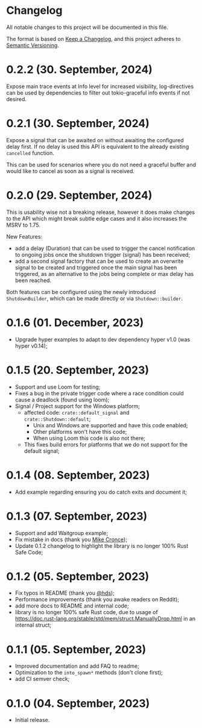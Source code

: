 # Changelog

All notable changes to this project will be documented in this file.

The format is based on [Keep a Changelog](https://keepachangelog.com/en/1.0.0/),
and this project adheres to [Semantic Versioning](https://semver.org/spec/v2.0.0.html).

# 0.2.2 (30. September, 2024)

Expose main trace events at Info level for increased visibility,
log-directives can be used by dependencies
to filter out tokio-graceful info events if not desired.

# 0.2.1 (30. September, 2024)

Expose a signal that can be awaited on without awaiting the configured
delay first. If no delay is used this API is equivalent to the already
existing `cancelled` function.

This can be used for scenarios where you do not need a graceful buffer and would like to
cancel as soon as a signal is received.

# 0.2.0 (29. September, 2024)

This is usability wise not a breaking release,
however it does make changes to the API which might break subtle edge cases
and it also increases the MSRV to 1.75.

New Features:

- add a delay (Duration) that can be used
  to trigger the cancel notification to ongoing jobs once the shutdown trigger (signal)
  has been received;
- add a second signal factory that can be used to create an overwrite
  signal to be created and triggered once the main signal has been triggered,
  as an alternative to the jobs being complete or max delay has been reached.

Both features can be configured using the newly introduced `ShutdownBuilder`,
which can be made directly or via `Shutdown::builder`.

# 0.1.6 (01. December, 2023)

- Upgrade hyper examples to adapt to dev dependency hyper v1.0 (was hyper v0.14);

# 0.1.5 (20. September, 2023)

- Support and use Loom for testing;
 - Fixes a bug in the private trigger code where a race condition could cause a deadlock (found using loom);
- Signal / Project support for the Windows platform;
  - affected code: `crate::default_signal` and `crate::Shutdown::default`;
    - Unix and Windows are supported and have this code enabled;
    - Other platforms won't have this code;
    - When using Loom this code is also not there;
  - This fixes build errors for platforms that we do not support for the default signal;

# 0.1.4 (08. September, 2023)

- Add example regarding ensuring you do catch exits and document it;

# 0.1.3 (07. September, 2023)

- Support and add Waitgroup example;
- Fix mistake in docs (thank you [Mike Cronce](https://github.com/mcronce));
- Update 0.1.2 changelog to highlight the library is no longer 100% Rust Safe Code;

# 0.1.2 (05. September, 2023)

- Fix typos in README (thank you [@hds](https://github.com/hds));
- Performance improvements (thank you awake readers on Reddit);
- add more docs to README and internal code;
- library is no longer 100% safe Rust code, due to usage of
  <https://doc.rust-lang.org/stable/std/mem/struct.ManuallyDrop.html> in an internal struct;

# 0.1.1 (05. September, 2023)

- Improved documentation and add FAQ to readme;
- Optimization to the `into_spawn*` methods (don't clone first);
- add CI semver check;

# 0.1.0 (04. September, 2023)

- Initial release.
